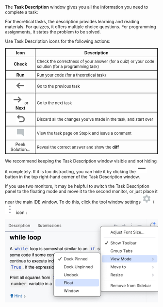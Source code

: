 

The **Task Description** window gives you all the information you need to complete a task:

For theoretical tasks, the description provides learning and reading materials.
For quizzes, it offers multiple choice questions.
For programming assignments, it states the problem to be solved.

Use Task Description icons for the following actions:

| Icon                               | Description                   |
|------------------------------------|-------------------------------|
|**Check**                           | <font size="-1">Check the correctness of your answer (for a quiz) or your code solution (for a programming task)</font>|   
| **Run**                            | <font size="-1">Run your code (for a theoretical task)</font>|
|![](images/back.svg)                | <font size="-1">Go to the previous task</font>       |    
|![](images/forward.svg) &nbsp;<font size="-1">or</font> **Next** | <font size="-1">Go to the next task</font>| 
|![](images/reset.svg)               | <font size="-1">Discard all the changes you’ve made in the task, and start over</font>| 
|![](images/commentTask.svg)         | <font size="-1">View the task page on Stepik and leave a comment</font>| 
|<a>Peek Solution...</a>             | <font size="-1">Reveal the correct answer and show the <b>diff</b></font>|

We recommend keeping the Task Description window visible and not hiding it completely. If it is too distracting, you can hide it by clicking the ![](images/hideToolWindow.svg) button in the top right-hand corner of the Task Description window.

If you use two monitors, it may be helpful to switch the Task Description panel to the floating mode and move it to the second monitor, or just place it near the main IDE window. To do this, click the tool window settings ![](images/gear.svg) / ![](images/moreVertical.svg) icon :


<img src="images/edu_task_description_window_settings.png" class="center" width=600>

<style>
img {
  display: inline !important;
}
table, th, td {
  border: 1px solid black;
  border-collapse: collapse;
}
th, td {
  padding: 5px;
}
table td:nth-child(1) {
    text-align: center;
}
</style>
